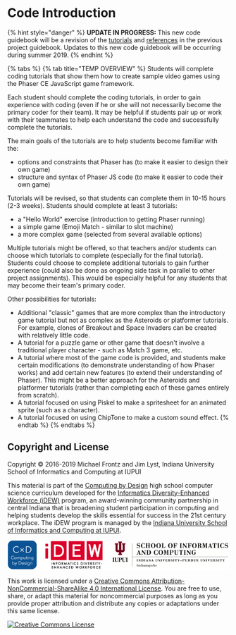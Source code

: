 # Code Introduction

{% hint style="danger" %}
**UPDATE IN PROGRESS:** This new code guidebook will be a revision of the [tutorials](https://docs.idew.org/video-game/project-outline/1-5-phaser-practice-1-matching-game) and [references](https://docs.idew.org/video-game/project-references) in the previous project guidebook. Updates to this new code guidebook will be occurring during summer 2019.
{% endhint %}

{% tabs %}
{% tab title="TEMP OVERVIEW" %}
Students will complete coding tutorials that show them how to create sample video games using the Phaser CE JavaScript game framework.

Each student should complete the coding tutorials, in order to gain experience with coding \(even if he or she will not necessarily become the primary coder for their team\). It may be helpful if students pair up or work with their teammates to help each understand the code and successfully complete the tutorials.

The main goals of the tutorials are to help students become familiar with the:

* options and constraints that Phaser has \(to make it easier to design their own game\)
* structure and syntax of Phaser JS code \(to make it easier to code their own game\)

Tutorials will be revised, so that students can complete them in 10-15 hours \(2-3 weeks\). Students should complete at least 3 tutorials:

* a "Hello World" exercise \(introduction to getting Phaser running\)
* a simple game \(Emoji Match - similar to slot machine\)
* a more complex game \(selected from several available options\)

Multiple tutorials might be offered, so that teachers and/or students can choose which tutorials to complete \(especially for the final tutorial\). Students could choose to complete additional tutorials to gain further experience \(could also be done as ongoing side task in parallel to other project assignments\). This would be especially helpful for any students that may become their team's primary coder.

Other possibilities for tutorials:

* Additional "classic" games that are more complex than the introductory game tutorial but not as complex as the Asteroids or platformer tutorials. For example, clones of Breakout and Space Invaders can be created with relatively little code.
* A tutorial for a puzzle game or other game that doesn't involve a traditional player character - such as Match 3 game, etc.
* A tutorial where most of the game code is provided, and students make certain modifications \(to demonstrate understanding of how Phaser works\) and add certain new features \(to extend their understanding of Phaser\). This might be a better approach for the Asteroids and platformer tutorials \(rather than completing each of these games entirely from scratch\).
* A tutorial focused on using Piskel to make a spritesheet for an animated sprite \(such as a character\).
* A tutorial focused on using ChipTone to make a custom sound effect.
{% endtab %}
{% endtabs %}

## Copyright and License

Copyright © 2016-2019 Michael Frontz and Jim Lyst, Indiana University School of Informatics and Computing at IUPUI

This material is part of the [Computing by Design](https://docs.idew.org/the-cxd-framework/) high school computer science curriculum developed for the [Informatics Diversity-Enhanced Workforce \(iDEW\)](http://soic.iupui.edu/idew/) program, an award-winning community partnership in central Indiana that is broadening student participation in computing and helping students develop the skills essential for success in the 21st century workplace. The iDEW program is managed by the [Indiana University School of Informatics and Computing at IUPUI](https://soic.iupui.edu/).

![](.gitbook/assets/cxd-idew-soic-logo.png)

This work is licensed under a [Creative Commons Attribution-NonCommercial-ShareAlike 4.0 International License](http://creativecommons.org/licenses/by-nc-sa/4.0/). You are free to use, share, or adapt this material for noncommercial purposes as long as you provide proper attribution and distribute any copies or adaptations under this same license.

[![Creative Commons License](https://i.creativecommons.org/l/by-nc-sa/4.0/88x31.png)](http://creativecommons.org/licenses/by-nc-sa/4.0/)

